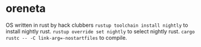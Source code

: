 # oreneta
OS written in rust by hack clubbers
`rustup toolchain install nightly` to install nightly rust.
`rustup override set nightly` to select nightly rust.
`cargo rustc -- -C link-arg=-nostartfiles` to compile.